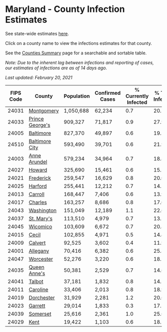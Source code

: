 # Maryland - County Infection Estimates

See state-wide estimates [here](/infections/us-md).

Click on a county name to view the infections estimates for that county.

See the [Counties Summary](/infections/summary-counties) page for a searchable and sortable table.

*Note: Due to the inherent lag between infections and reporting of cases, our estimates of infections are as of 14 days ago.*

*Last updated: February 20, 2021*

|   FIPS Code |                             County |   Population |   Confirmed Cases |   % Currently Infected |   % Total Infected |
|-------------|------------------------------------|--------------|-------------------|------------------------|--------------------|
|       24031 |           [Montgomery](montgomery) |    1,050,688 |            62,234 |                    0.7 |               20.2 |
|       24033 | [Prince George's](prince-george's) |      909,327 |            71,817 |                    0.9 |               27.9 |
|       24005 |             [Baltimore](baltimore) |      827,370 |            49,897 |                    0.6 |               19.3 |
|       24510 |   [Baltimore City](baltimore-city) |      593,490 |            39,701 |                    0.6 |               21.9 |
|       24003 |       [Anne Arundel](anne-arundel) |      579,234 |            34,964 |                    0.7 |               18.8 |
|       24027 |                   [Howard](howard) |      325,690 |            15,461 |                    0.6 |               15.2 |
|       24021 |             [Frederick](frederick) |      259,547 |            16,629 |                    0.8 |               20.0 |
|       24025 |                 [Harford](harford) |      255,441 |            12,212 |                    0.7 |               14.2 |
|       24013 |                 [Carroll](carroll) |      168,447 |             7,406 |                    0.6 |               13.9 |
|       24017 |                 [Charles](charles) |      163,257 |             8,686 |                    0.8 |               17.0 |
|       24043 |           [Washington](washington) |      151,049 |            12,189 |                    1.1 |               22.6 |
|       24037 |           [St. Mary's](st.-mary's) |      113,510 |             4,979 |                    0.7 |               13.2 |
|       24045 |               [Wicomico](wicomico) |      103,609 |             6,672 |                    0.7 |               20.8 |
|       24015 |                     [Cecil](cecil) |      102,855 |             4,971 |                    0.5 |               14.4 |
|       24009 |                 [Calvert](calvert) |       92,525 |             3,602 |                    0.4 |               11.9 |
|       24001 |               [Allegany](allegany) |       70,416 |             6,382 |                    0.6 |               25.3 |
|       24047 |             [Worcester](worcester) |       52,276 |             3,220 |                    0.6 |               18.1 |
|       24035 |       [Queen Anne's](queen-anne's) |       50,381 |             2,529 |                    0.7 |               14.6 |
|       24041 |                   [Talbot](talbot) |       37,181 |             1,832 |                    0.8 |               14.2 |
|       24011 |               [Caroline](caroline) |       33,406 |             2,013 |                    0.8 |               18.9 |
|       24019 |           [Dorchester](dorchester) |       31,929 |             2,281 |                    1.2 |               20.6 |
|       24023 |                 [Garrett](garrett) |       29,014 |             1,833 |                    0.3 |               17.1 |
|       24039 |               [Somerset](somerset) |       25,616 |             2,361 |                    1.0 |               25.6 |
|       24029 |                       [Kent](kent) |       19,422 |             1,103 |                    0.6 |               18.5 |